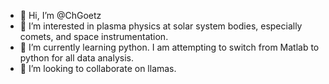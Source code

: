 - 👋 Hi, I’m @ChGoetz
- 👀 I’m interested in plasma physics at solar system bodies, especially comets, and space instrumentation.
- 🌱 I’m currently learning python. I am attempting to switch from Matlab to python for all data analysis.
- 💞️ I’m looking to collaborate on llamas.

<!---
ChGoetz/ChGoetz is a ✨ special ✨ repository because its `README.md` (this file) appears on your GitHub profile.
You can click the Preview link to take a look at your changes.
--->
